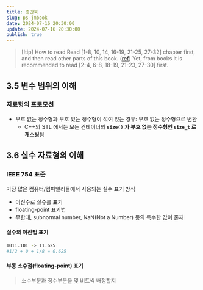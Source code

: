 ```yaml
---
title: 종만북
slug: ps-jmbook
date: 2024-07-16 20:30:00
update: 2024-07-16 20:30:00
publish: true
---
```

> [!tip] How to read
> Read [1-8, 10, 14, 16-19, 21-25, 27-32] chapter first, and then read other parts of this book. ([ref](https://baactree.tistory.com/52?ref=ansubin.com))
> Yet, from books it is recommended to read [2-4, 6-8, 18-19, 21-23, 27-30] first.

## 3.5 변수 범위의 이해

### 자료형의 프로모션

- 부호 없는 정수형과 부호 있는 정수형이 섞여 있는 경우: 부호 없는 정수형으로 변환
	- C++의 STL 에서는 모든 컨테이너의 **`size()` 가 부호 없는 정수형인 `size_t` 로 캐스팅**됨

## 3.6 실수 자료형의 이해

### IEEE 754 표준

가장 많은 컴퓨터/컴파일러들에서 사용되는 실수 표기 방식

- 이진수로 실수를 표기
- floating-point 표기법
- 무한대, subnormal number, NaN(Not a Number) 등의 특수한 값이 존재

#### 실수의 이진법 표기

```sh
1011.101 -> 11.625
#1/2 + 0 + 1/8 = 0.625
```

#### 부동 소수점(floating-point) 표기

> 소수부분과 정수부분을 몇 비트씩 배정할지

